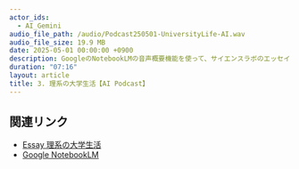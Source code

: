 ```yaml
---
actor_ids:
  - AI_Gemini
audio_file_path: /audio/Podcast250501-UniversityLife-AI.wav
audio_file_size: 19.9 MB
date: 2025-05-01 00:00:00 +0900
description: GoogleのNotebookLMの音声概要機能を使って、サイエンスラボのエッセイ「理系の大学生活」のPodcastを生成しました。理系の大学に進んだ場合の大学生活の様子がよくわかると思います。ぜひ聞いてみてください。　
duration: "07:16"
layout: article
title: 3. 理系の大学生活【AI Podcast】
---
```


## 関連リンク

- [Essay 理系の大学生活](https://www.kitakyusciencegirl.org/2021/03/31/essay-%E7%90%86%E7%B3%BB%E3%81%AE%E5%A4%A7%E5%AD%A6%E7%94%9F%E6%B4%BB/)
- [Google NotebookLM](https://notebooklm.google/)
